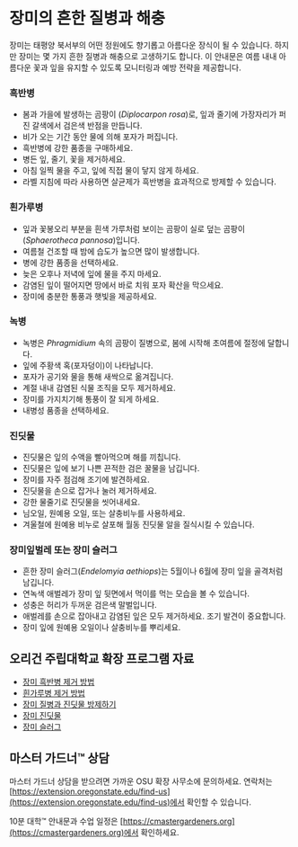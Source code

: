 # 장미의 흔한 질병과 해충

장미는 태평양 북서부의 어떤 정원에도 향기롭고 아름다운 장식이 될 수 있습니다. 하지만 장미는 몇 가지 흔한 질병과 해충으로 고생하기도 합니다. 이 안내문은 여름 내내 아름다운 꽃과 잎을 유지할 수 있도록 모니터링과 예방 전략을 제공합니다.

### 흑반병

- 봄과 가을에 발생하는 곰팡이 (*Diplocarpon rosa*)로, 잎과 줄기에 가장자리가 퍼진 갈색에서 검은색 반점을 만듭니다.
- 비가 오는 기간 동안 물에 의해 포자가 퍼집니다.
- 흑반병에 강한 품종을 구매하세요.
- 병든 잎, 줄기, 꽃을 제거하세요.
- 아침 일찍 물을 주고, 잎에 직접 물이 닿지 않게 하세요.
- 라벨 지침에 따라 사용하면 살균제가 흑반병을 효과적으로 방제할 수 있습니다.

### 흰가루병

- 잎과 꽃봉오리 부분을 흰색 가루처럼 보이는 곰팡이 실로 덮는 곰팡이 (*Sphaerotheca pannosa*)입니다.
- 여름철 건조할 때 밤에 습도가 높으면 많이 발생합니다.
- 병에 강한 품종을 선택하세요.
- 늦은 오후나 저녁에 잎에 물을 주지 마세요.
- 감염된 잎이 떨어지면 땅에서 바로 치워 포자 확산을 막으세요.
- 장미에 충분한 통풍과 햇빛을 제공하세요.

### 녹병

- 녹병은 *Phragmidium* 속의 곰팡이 질병으로, 봄에 시작해 초여름에 절정에 달합니다.
- 잎에 주황색 혹(포자덩이)이 나타납니다.
- 포자가 공기와 물을 통해 새싹으로 옮겨집니다.
- 계절 내내 감염된 식물 조직을 모두 제거하세요.
- 장미를 가지치기해 통풍이 잘 되게 하세요.
- 내병성 품종을 선택하세요.

### 진딧물

- 진딧물은 잎의 수액을 빨아먹으며 해를 끼칩니다.
- 진딧물은 잎에 보기 나쁜 끈적한 검은 꿀물을 남깁니다.
- 장미를 자주 점검해 조기에 발견하세요.
- 진딧물을 손으로 잡거나 눌러 제거하세요.
- 강한 물줄기로 진딧물을 씻어내세요.
- 님오일, 원예용 오일, 또는 살충비누를 사용하세요.
- 겨울철에 원예용 비누로 살포해 월동 진딧물 알을 질식시킬 수 있습니다.

### 장미잎벌레 또는 장미 슬러그

- 흔한 장미 슬러그(*Endelomyia aethiops*)는 5월이나 6월에 장미 잎을 골격처럼 남깁니다.
- 연녹색 애벌레가 장미 잎 뒷면에서 먹이를 먹는 모습을 볼 수 있습니다.
- 성충은 허리가 두꺼운 검은색 말벌입니다.
- 애벌레를 손으로 잡아내고 감염된 잎은 모두 제거하세요. 조기 발견이 중요합니다.
- 장미 잎에 원예용 오일이나 살충비누를 뿌리세요.

## 오리건 주립대학교 확장 프로그램 자료

- [장미 흑반병 제거 방법](https://solvepestproblems.oregonstate.edu/plant-problems/roses/black-spot)
- [흰가루병 제거 방법](https://solvepestproblems.oregonstate.edu/plant-problems/roses/powdery-mildew)
- [장미 질병과 진딧물 방제하기](https://extension.oregonstate.edu/catalog/pub/ec-1520-controlling-diseases-aphids-your-roses)
- [장미 진딧물](https://solvepestproblems.oregonstate.edu/plant-problems/rose/aphid)
- [장미 슬러그](https://agsci.oregonstate.edu/nurspest/insects/roseslug)

## 마스터 가드너™ 상담

마스터 가드너 상담을 받으려면 가까운 OSU 확장 사무소에 문의하세요. 연락처는 [https://extension.oregonstate.edu/find-us](https://extension.oregonstate.edu/find-us)에서 확인할 수 있습니다.

10분 대학™ 안내문과 수업 일정은 [https://cmastergardeners.org](https://cmastergardeners.org)에서 확인하세요.
